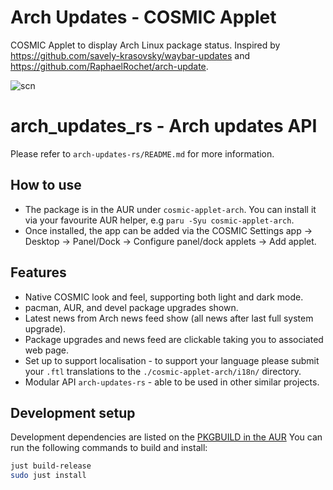 # Arch Updates - COSMIC Applet
COSMIC Applet to display Arch Linux package status.
Inspired by https://github.com/savely-krasovsky/waybar-updates and https://github.com/RaphaelRochet/arch-update.

![scn](https://github.com/user-attachments/assets/69c49436-226f-4349-afae-94d34694d565)

# arch_updates_rs - Arch updates API
Please refer to `arch-updates-rs/README.md` for more information.

## How to use
- The package is in the AUR under `cosmic-applet-arch`. You can install it via your favourite AUR helper, e.g `paru -Syu cosmic-applet-arch`.
- Once installed, the app can be added via the COSMIC Settings app -> Desktop -> Panel/Dock -> Configure panel/dock applets -> Add applet.

## Features
 - Native COSMIC look and feel, supporting both light and dark mode.
 - pacman, AUR, and devel package upgrades shown.
 - Latest news from Arch news feed show (all news after last full system upgrade).
 - Package upgrades and news feed are clickable taking you to associated web page.
 - Set up to support localisation - to support your language please submit your `.ftl` translations to the `./cosmic-applet-arch/i18n/` directory.
 - Modular API `arch-updates-rs` - able to be used in other similar projects.

## Development setup

Development dependencies are listed on the [PKGBUILD in the AUR](https://aur.archlinux.org/cgit/aur.git/tree/PKGBUILD?h=cosmic-applet-arch)
You can run the following commands to build and install:

```sh
just build-release
sudo just install
```
